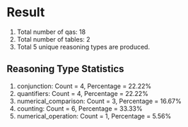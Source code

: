 # Result<br/>
1. Total number of qas: 18<br/>
2. Total number of tables: 2<br/>
3. Total 5 unique reasoning types are produced.<br/>
## **Reasoning Type Statistics**<br/>
1. conjunction: Count = 4, Percentage = 22.22%<br/>
2. quantifiers: Count = 4, Percentage = 22.22%<br/>
3. numerical_comparison: Count = 3, Percentage = 16.67%<br/>
4. counting: Count = 6, Percentage = 33.33%<br/>
5. numerical_operation: Count = 1, Percentage = 5.56%<br/>
